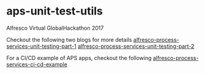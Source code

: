 # aps-unit-test-utils
Alfresco Virtual GlobalHackathon 2017

Checkout the following two blogs for more details
[alfresco-process-services-unit-testing-part-1](https://community.alfresco.com/community/bpm/blog/2017/10/13/alfresco-process-services-unit-testing-i)
[alfresco-process-services-unit-testing-part-2](https://community.alfresco.com/community/bpm/blog/2017/10/13/alfresco-process-services-unit-testing-ii)

For a CI/CD example of APS apps, checkout the following
[alfresco-process-services-ci-cd-example](https://community.alfresco.com/community/bpm/blog/2017/10/11/cicd-example-for-alfresco-process-services-applications)

